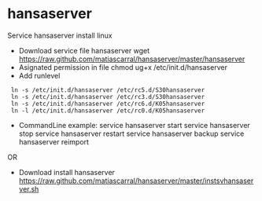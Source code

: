 # hansaserver
Service hansaserver install linux

* Download service file hansaserver
	wget https://raw.github.com/matiascarral/hansaserver/master/hansaserver
* Asignated permission in file
	chmod ug+x /etc/init.d/hansaserver
* Add runlevel

```
 ln -s /etc/init.d/hansaserver /etc/rc5.d/S30hansaserver
 ln -s /etc/init.d/hansaserver /etc/rc3.d/S30hansaserver
 ln -s /etc/init.d/hansaserver /etc/rc6.d/K05hansaserver
 ln -l /etc/init.d/hansaserver /etc/rc0.d/K05hansaserver
```

* CommandLine example:
	service hansaserver start
	service hansaserver stop
	service hansaserver restart
	service hansaserver backup
	service hansaserver reimport

OR

* Download install hansaserver https://raw.github.com/matiascarral/hansaserver/master/instsvhansaserver.sh
